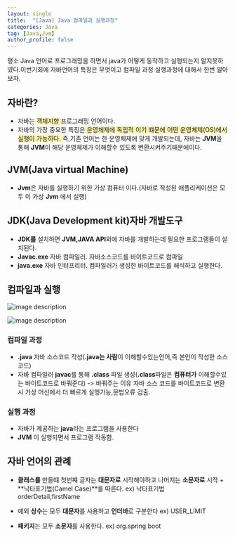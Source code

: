 ```yaml
---
layout: single
title:  "[Java] Java 컴파일과 실행과정"
categories: Java
tag: [Java,Jvm] 
author_profile: false
---
```

평소 Java 언어로 프로그래밍을 하면서 java가 어떻게 동작하고 실행되는지 알지못하였다.이번기회에
자바언어의 특징은 무엇이고 컴파일 과정 실행과정에 대해서 한번 알아보자. 

## 자바란?
* 자바는  <span style="background-color:#fff5b1"> 객체지향 </span>프로그래밍 언어이다.
* 자바의 가장 중요한 특징은<span style="background-color:#fff5b1"> 운영체제에 독립적 이기 떄문에 어떤 운영체제(OS)에서 실행이 가능하다. </span>
즉,기존 언어는 한 운영체제에 맞게 개발되는데, 자바는 **JVM**을 통해 **JVM**이 해당 운영체제가 이해할수 있도록 변환시켜주기때문에이다.

## JVM(Java virtual Machine)
* **Jvm**은 자바를 실행하기 위한 가상 컴퓨터 이다.(자바로 작성된 애플리케이션은 모두 이 가상 **Jvm** 에서 실행) 

## JDK(Java Development kit)자바 개발도구
* **JDK를** 설치하면 **JVM,JAVA API**외에 자바를 개발하는데 필요한 프로그램들이 설치된다.
* **Javac.exe** 자바 컴파일러. 자바소스코드를 바이트코드로 컴파일
* **java.exe** 자바 인터프리터. 컴파일러가 생성한 바이트코드를 해석하고 실행한다.

## 컴파일과 실행

![image description](https://blog.kakaocdn.net/dn/bGUF21/btqPC2h0YX3/okETV5rzt4MtbxCd7qgb4k/img.jpg)

![image description](https://blog.kakaocdn.net/dn/7sjZz/btrpQYxFFv5/bjmMrryBShaDRAkuiwVyzk/img.png)

### 컴파일 과정
* **.java** 자바 소스코드 작성(**.java는 사람**이 이해할수있는언어,즉 본인이 작성한 소스코드)
* 자바 컴파일러 **javac**를 통해 **.class** 파일 생성(**.class**파일은 **컴퓨터가** 이해할수있는 바이트코드로 바꿔준다)
-> 바꿔주는 이유 자바 소스 코드를 바이트코드로 변환시 가상 머신에서 더 빠르게 실행가능,문법오류 검출.

### 실행 과정
* 자바가 제공하는 **java**라는 프로그램을 사용한다
* **JVM** 이 실행되면서 프로그램 작동함.


## 자바 언어의 관례
* **클래스를** 만들떄 첫번쨰 글자는 **대문자로** 시작해야하고  나머지는 **소문자로** 시작 + **낙타표기법(Camel Case)**를 따른다. ex) 낙타표기법 orderDetail,firstName

* 예외 **상수**는 모두 **대문자**를 사용하고 **언더바**로 구분한다 ex) USER_LIMIT

* **패키지**는 모두 **소문자**를 사용한다.
ex) org.spring.boot

